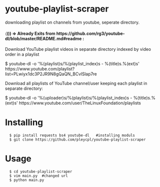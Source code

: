 # youtube-playlist-scraper
downloading playlist on channels from youtube, seperate directory. 

<h4>:))) => Already Exits from https://github.com/rg3/youtube-dl/blob/master/README.md#readme :</h4>

<p>Download YouTube playlist videos in separate directory indexed by video order in a playlist</p>
$ youtube-dl -o '%(playlist)s/%(playlist_index)s - %(title)s.%(ext)s' https://www.youtube.com/playlist?list=PLwiyx1dc3P2JR9N8gQaQN_BCvlSlap7re

<p>Download all playlists of YouTube channel/user keeping each playlist in separate directory:</p>
$ youtube-dl -o '%(uploader)s/%(playlist)s/%(playlist_index)s - %(title)s.%(ext)s' https://www.youtube.com/user/TheLinuxFoundation/playlists

# Installing
```
  $ pip install requests bs4 youtube-dl   #installing moduls
  $ git clone https://github.com/pleycpl/youtube-playlist-scraper
```
# Usage
```
  $ cd youtube-playlist-scraper
  $ vim main.py  #changed url
  $ python main.py
```
